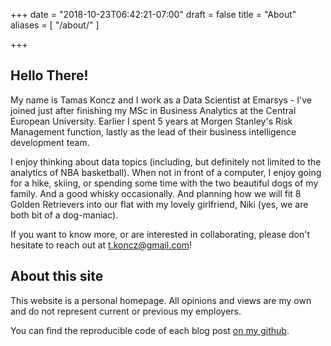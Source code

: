 +++
date = "2018-10-23T06:42:21-07:00"
draft = false
title = "About"
aliases = [
    "/about/"
]

+++

## Hello There!

My name is Tamas Koncz and I work as a Data Scientist at Emarsys - I've joined just after finishing my MSc in Business Analytics at the Central European University. Earlier I spent 5 years at Morgen Stanley's Risk Management function, lastly as the lead of their business intelligence development team.  

I enjoy thinking about data topics (including, but definitely not limited to the analytics of NBA basketball). When not in front of a computer, I enjoy going for a hike, skiing, or spending some time with the two beautiful dogs of my family. And a good whisky occasionally. And planning how we will fit 8 Golden Retrievers into our flat with my lovely girlfriend, Niki (yes, we are both bit of a dog-maniac).

If you want to know more, or are interested in collaborating, please don't hesitate to reach out at t.koncz@gmail.com!   
  
## About this site

This website is a personal homepage. All opinions and views are my own and do not represent current or previous my employers.  

You can find the reproducible code of each blog post [on my github](https://github.com/tomiaJO).  